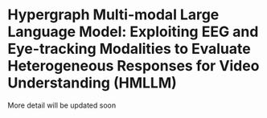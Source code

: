 # Hypergraph Multi-modal Large Language Model: Exploiting EEG and Eye-tracking Modalities to Evaluate Heterogeneous Responses for Video Understanding (HMLLM)

More detail will be updated soon 

